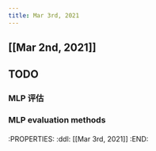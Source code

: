```yaml
---
title: Mar 3rd, 2021
---
```


## [[Mar 2nd, 2021]]
## TODO
### MLP 评估
### MLP evaluation methods
####
:PROPERTIES:
:ddl: [[Mar 3rd, 2021]]
:END:
###
